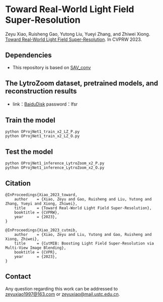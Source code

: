 Toward Real-World Light Field Super-Resolution
====
Zeyu Xiao, Ruisheng Gao, Yutong Liu, Yueyi Zhang, and Zhiwei Xiong. [Toward Real-World Light Field Super-Resolution](https://openaccess.thecvf.com/content/CVPR2023W/LFNAT/html/Xiao_Toward_Real-World_Light_Field_Super-Resolution_CVPRW_2023_paper.html). In CVPRW 2023. <br/>

## Dependencies
- This repository is based on [SAV_conv](https://github.com/Joechann0831/SAV_conv) 

## The LytroZoom dataset, pretrained models, and reconstruction results
<!-- - link1：[USTCDisk](https://rec.ustc.edu.cn/share/a59c25a0-0a7c-11ee-8f1b-813c91a6ec14)   password：3mnz -->
- link：[BaiduDisk](https://pan.baidu.com/s/1csY_ndQpaPet_CmwSaKtqw)   password：lfsr 


## Train the model

```
python OProjNet1_train_x2_LZ_P.py
python OProjNet1_train_x2_LZ_O.py
```

## Test the model
```
python OProjNet1_inference_LytroZoom_x2_P.py
python OProjNet1_inference_LytroZoom_x2_O.py
```


## Citation
```
@InProceedings{Xiao_2023_toward,
    author    = {Xiao, Zeyu and Gao, Ruisheng and Liu, Yutong and Zhang, Yueyi and Xiong, Zhiwei},
    title     = {Toward Real-World Light Field Super-Resolution},
    booktitle = {CVPRW},
    year      = {2023},
}

@InProceedings{Xiao_2023_cutmib,
    author    = {Xiao, Zeyu and Liu, Yutong and Gao, Ruisheng and Xiong, Zhiwei},
    title     = {CutMIB: Boosting Light Field Super-Resolution via Multi-View Image Blending},
    booktitle = {CVPR},
    year      = {2023},
}
```

## Contact
Any question regarding this work can be addressed to zeyuxiao1997@163.com or zeyuxiao@mail.ustc.edu.cn.